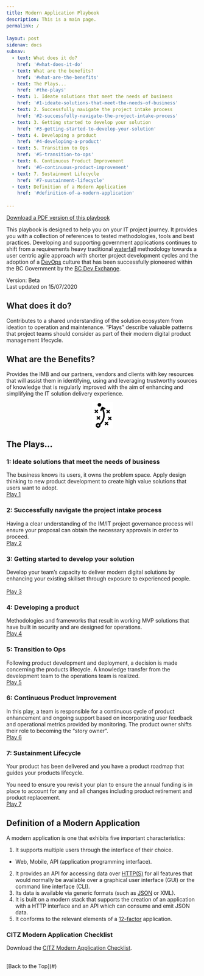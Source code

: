 ```yaml
---
title: Modern Application Playbook
description: This is a main page.
permalink: /

layout: post
sidenav: docs
subnav:
  - text: What does it do?
    href: '#what-does-it-do'
  - text: What are the benefits?
    href: '#what-are-the-benefits'
  - text: The Plays...
    href: '#the-plays'
  - text: 1. Ideate solutions that meet the needs of business
    href: '#1-ideate-solutions-that-meet-the-needs-of-business'
  - text: 2. Successfully navigate the project intake process
    href: '#2-successfully-navigate-the-project-intake-process'
  - text: 3. Getting started to develop your solution
    href: '#3-getting-started-to-develop-your-solution'
  - text: 4. Developing a product
    href: '#4-developing-a-product'
  - text: 5. Transition to Ops
    href: '#5-transition-to-ops'
  - text: 6. Continuous Product Improvement
    href: '#6-continuous-product-improvement'
  - text: 7. Sustainment Lifecycle
    href: '#7-sustainment-lifecycle'
  - text: Definition of a Modern Application
    href: '#definition-of-a-modern-application'

---
```

[Download a PDF version of this playbook](/CITZ-IMB-playbook/docs/CITZ-IMB-MODERN-APP-PLAYBOOK-ALPHA.pdf)

This playbook is designed to help you on your IT project journey. It provides you with a collection of references to tested methodologies, tools and best practices.  Developing and supporting government applications continues to shift from a requirements heavy traditional [waterfall](https://en.wikipedia.org/wiki/Waterfall_model) methodology towards a user centric agile approach with shorter project development cycles and the adoption of a [DevOps](https://www.lucidchart.com/blog/devops-process-flow) culture that has been successfully pioneered within the BC Government by the [BC Dev Exchange](https://bcdevexchange.org/).  

Version: Beta<br>
Last updated on 15/07/2020

## What does it do?
Contributes to a shared understanding of the solution ecosystem from ideation to operation and maintenance. “Plays” describe valuable patterns that project teams should consider as part of their modern digital product management lifecycle. 

## What are the Benefits?
Provides the IMB and our partners, vendors and clients with key resources that will assist them in identifying, using and leveraging trustworthy sources of knowledge that is regularly improved with the aim of enhancing and simplifying the IT solution delivery experience. 

<img style="display: block; margin-left: auto; margin-right: auto;" src="assets/img/arrowdots.png" alt="">
<img style="display: block; margin-left: auto; margin-right: auto;" src="CITZ-IMB-playbook/assets/img/arrowdots.png" alt="">

## The Plays...

### 1: Ideate solutions that meet the needs of business
The business knows its users, it owns the problem space. Apply design thinking to new product development to create high value solutions that users want to adopt.   
[Play 1](/CITZ-IMB-playbook/play1)

### 2: Successfully navigate the project intake process
Having a clear understanding of the IM/IT project governance process will ensure your proposal can obtain the necessary approvals in order to proceed.
<br/>
[Play 2](/CITZ-IMB-playbook/play2)

### 3: Getting started to develop your solution
Develop your team’s capacity to deliver modern digital solutions by enhancing your existing skillset through exposure to experienced people. 	
<br/>
[Play 3](/CITZ-IMB-playbook/play3)

### 4: Developing a product
Methodologies and frameworks that result in working MVP solutions that have built in security and are designed for operations.                                                                                     
[Play 4](/CITZ-IMB-playbook/play4)

### 5: Transition to Ops
Following product development and deployment, a decision is made concerning the products lifecycle. A knowledge transfer from the development team to the operations team is realized.
<br/>
[Play 5](/CITZ-IMB-playbook/play5)

### 6: Continuous Product Improvement
In this play, a team is responsible for a continuous cycle of product enhancement and ongoing support based on incorporating user feedback and operational metrics provided by monitoring.  The product owner shifts their role to becoming the “story owner”.
<br/>
[Play 6](/CITZ-IMB-playbook/play6)

### 7: Sustainment Lifecycle
Your product has been delivered and you have a product roadmap that guides your products lifecycle.

You need to ensure you revisit your plan to ensure the annual funding is in place to account for any and all changes including product retirement and product replacement.
<br/>
[Play 7](/CITZ-IMB-playbook/play7)

## Definition of a Modern Application
A modern application is one that exhibits five important characteristics:
1. It supports multiple users through the interface of their choice.
  - Web, Mobile, API (application programming interface).
2. It provides an API for accessing data over [HTTP(S)](https://en.wikipedia.org/wiki/HTTPS) for all features that would normally be available over a graphical user interface (GUI) or the command line interface (CLI).
3. Its data is available via generic formats (such as [JSON](https://en.wikipedia.org/wiki/JSON) or XML).
4. It is built on a modern stack that supports the creation of an application with a HTTP interface and an API which can consume and emit JSON data.
5. It conforms to the relevant elements of a [12-factor](https://12factor.net/) application.

### CITZ Modern Application Checklist
Download the [CITZ Modern Application Checklist](/CITZ-IMB-playbook/docs/CITZ-IMB-PLAYBOOK-CHECKLIST.docx).

<br/>
[Back to the Top](#)
